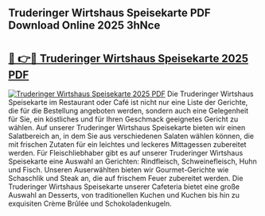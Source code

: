 ## Truderinger Wirtshaus Speisekarte PDF Download Online 2025 3hNce

# <h2><a href="http://gc8g7u.nevu.top/?p=Truderinger+Wirtshaus+Speisekarte">🔗 👉🔴 Truderinger Wirtshaus Speisekarte 2025 PDF</a></h2>

[![Truderinger Wirtshaus Speisekarte 2025 PDF](https://i.imgur.com/dBaPXMq.png)](http://gc8g7u.nevu.top/?p=Truderinger+Wirtshaus+Speisekarte)
Die Truderinger Wirtshaus Speisekarte im Restaurant oder Café ist nicht nur eine Liste der Gerichte, die für die Bestellung angeboten werden, sondern auch eine Gelegenheit für Sie, ein köstliches und für Ihren Geschmack geeignetes Gericht zu wählen. Auf unserer Truderinger Wirtshaus Speisekarte bieten wir einen Salatbereich an, in dem Sie aus verschiedenen Salaten wählen können, die mit frischen Zutaten für ein leichtes und leckeres Mittagessen zubereitet werden. Für Fleischliebhaber gibt es auf unserer Truderinger Wirtshaus Speisekarte eine Auswahl an Gerichten: Rindfleisch, Schweinefleisch, Huhn und Fisch. Unseren Auserwählten bieten wir Gourmet-Gerichte wie Schaschlik und Steak an, die auf frischem Feuer zubereitet werden. Die Truderinger Wirtshaus Speisekarte unserer Cafeteria bietet eine große Auswahl an Desserts, von traditionellen Kuchen und Kuchen bis hin zu exquisiten Crème Brûlée und Schokoladenkugeln.
